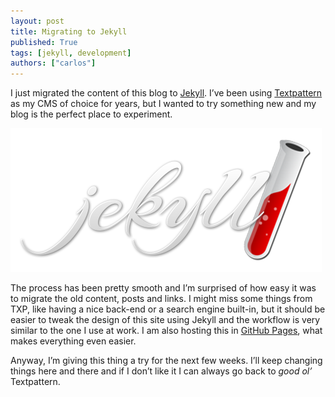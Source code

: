```yaml
---
layout: post
title: Migrating to Jekyll
published: True
tags: [jekyll, development]
authors: ["carlos"]
---
```


<p>I just migrated the content of this blog to <a href="http://jekyllrb.com">Jekyll</a>. I’ve been using <a href="http://textpattern.com">Textpattern</a> as my <span class="caps">CMS</span> of choice for years, but I wanted to try something new and my blog is the perfect place to experiment.</p>
<p><img src="/assets/images/jekyll-logo.png" title="jekyll logo" alt="jekyll logo"></p>
<p>The process has been pretty smooth and I’m surprised of how easy it was to migrate the old content, posts and links. I might miss some things from <span class="caps">TXP</span>, like having a nice back-end or a search engine built-in, but it should be easier to tweak the design of this site using Jekyll and the workflow is very similar to the one I use at work. I am also hosting this in <a href="https://pages.github.com/">GitHub Pages</a>, what makes everything even easier.</p>
<p>Anyway, I’m giving this thing a try for the next few weeks. I’ll keep changing things here and there and if I don’t like it I can always go back to <em>good ol’</em> Textpattern.</p>